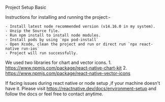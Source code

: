 Project Setup Basic

Instructions for installing and running the project:-

	- Install latest node recommended version (v14.16.0 in my system).
	- Unzip the Source file.
	- Run npm install to install node modules.
	- Install pods by using `npx pod-install`
	- Open Xcode, clean the project and run or direct run `npx react-native run-ios`
	- Project will run successfully.
	
We used two libraries for chart and vector icons.
    1. https://www.npmjs.com/package/react-native-chart-kit 
    2. https://www.npmjs.com/package/react-native-vector-icons 

If facing issues during react native or node setup ,if your machine doesn't have it. Please visit
https://reactnative.dev/docs/environment-setup and follow the docs or feel free to contact anytime.

